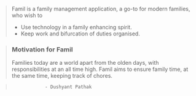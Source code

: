 > Famil is a family management application, a go-to for modern families, who wish to
> * Use technology in a family enhancing spirit.
> * Keep work and bifurcation of duties organised.

> ### Motivation for Famil
> Families today are a world apart from the olden days, with responsibilities at an all time high. Famil aims to ensure family time, 
> at the same time, keeping track of chores.

>                 - Dushyant Pathak
